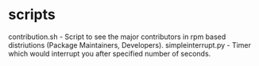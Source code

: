scripts
=======

contribution.sh - Script to see the major contributors in rpm based distriutions (Package Maintainers, Developers).
simpleinterrupt.py - Timer which would interrupt you after specified number of seconds.
